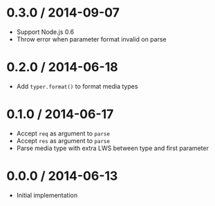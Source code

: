 0.3.0 / 2014-09-07
====

  * Support Node.js 0.6
  * Throw error when parameter format invalid on parse

0.2.0 / 2014-06-18
====

  * Add `typer.format()` to format media types

0.1.0 / 2014-06-17
====

  * Accept `req` as argument to `parse`
  * Accept `res` as argument to `parse`
  * Parse media type with extra LWS between type and first parameter

0.0.0 / 2014-06-13
====

  * Initial implementation
